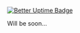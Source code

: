 [![Better Uptime Badge](https://betteruptime.com/status-badges/v1/monitor/q081.svg)](https://betteruptime.com/?utm_source=status_badge)

Will be soon...
